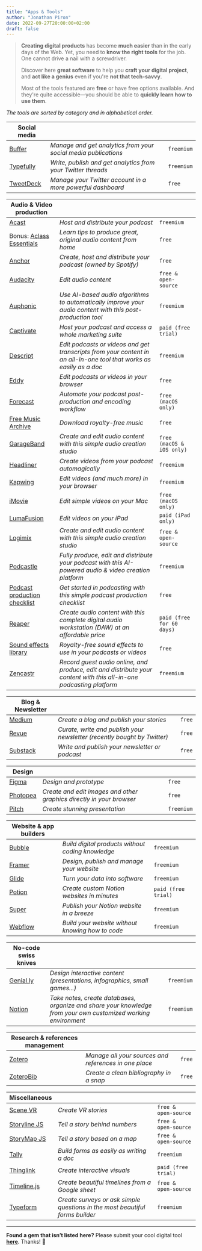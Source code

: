 ```yaml
---
title: "Apps & Tools"
author: "Jonathan Piron"
date: 2022-09-27T20:00:00+02:00
draft: false
---
```


> **Creating digital products** has become **much easier** than in the early days of the Web. Yet, you need to **know the right tools** for the job. One cannot drive a nail with a screwdriver.
> 
> Discover here **great software** to help you **craft your digital project**, and **act like a genius** even if you're **not that tech-savvy**.
>
> Most of the tools featured are **free** or have free options available. And they're quite accessible—you should be able to **quickly learn how to use them**.

_‌The tools are sorted by category and in alphabetical order._


| Social media |  |  |
|---|---|---|
| [Buffer](https://buffer.com/) | _Manage and get analytics from your social media publications_ | `freemium` |
| [Typefully](https://typefully.com/) | _Write, publish and get analytics from your Twitter threads_ | `freemium` |
| [TweetDeck](https://tweetdeck.twitter.com/) | _Manage your Twitter account in a more powerful dashboard_ | `free` |

| Audio & Video production | | |
|---|---|---|
| [Acast](https://acast.com/) | _Host and distribute your podcast_ | `freemium` |
| Bonus: [Aclass Essentials](https://www.aclass-essentials.com/) | _Learn tips to produce great, original audio content from home_ | `free` |
| [Anchor](https://anchor.fm/) | _Create, host and distribute your podcast (owned by Spotify)_ | `free` |
| [Audacity](https://www.audacityteam.org/) | _Edit audio content_ | `free & open-source` |
| [Auphonic](https://auphonic.com/) | _Use AI-based audio algorithms to automatically improve your audio content with this post-production tool_ | `freemium` |
| [Captivate](https://www.captivate.fm/) | _Host your podcast and access a whole marketing suite_ | `paid (free trial)` |
| [Descript](https://www.descript.com/) | _Edit podcasts or videos and get transcripts from your content in an all-in-one tool that works as easily as a doc_ | `freemium` |
| [Eddy](https://editeddy.com/) | _Edit podcasts or videos in your browser_ | `free` |
| [Forecast](https://overcast.fm/forecast) | _Automate your podcast post-production and encoding workflow_ | `free (macOS only)` |
| [Free Music Archive](https://freemusicarchive.org/) | _Download royalty-free music_ | `free` |
| [GarageBand](https://www.apple.com/mac/garageband/) | _Create and edit audio content with this simple audio creation studio_ | `free (macOS & iOS only)` |
| [Headliner](https://www.headliner.app/) | _Create videos from your podcast automagically_ | `freemium` |
| [Kapwing](https://www.kapwing.com/) | _Edit videos (and much more) in your browser_ | `freemium` |
| [iMovie](https://apps.apple.com/be/app/imovie/id408981434?l=fr&mt=12) | _Edit simple videos on your Mac_ | `free (macOS only)` |
| [LumaFusion](https://apps.apple.com/be/app/lumafusion/id1062022008?l=fr) | _Edit videos on your iPad_ | `paid (iPad only)` |
| [Logimix](https://ladigitale.dev/logimix/) | _Create and edit audio content with this simple audio creation studio_ | `free & open-source` |
| [Podcastle](https://podcastle.ai/) | _Fully produce, edit and distribute your podcast with this AI-powered audio & video creation platform_ | `freemium` |
| [Podcast production checklist](/podcast-production) | _Get started in podcasting with  this simple podcast production checklist_ | `free` |
| [Reaper](https://www.reaper.fm/) | _Create audio content with this complete digital audio workstation (DAW) at an affordable price_ | `paid (free for 60 days)` |
| [Sound effects library](/sound-effects) | _Royalty-free sound effects to use in your podcasts or videos_ | `free`|
| [Zencastr](https://zencastr.com/) | _Record guest audio online, and produce, edit and distribute your content with this all-in-one podcasting platform_ | `freemium` |


| Blog & Newsletter | | |
|---|---|---|
| [Medium](https://medium.com/) | _Create a blog and publish your stories_ | `free` |
| [Revue](https://getrevue.co/) | _Curate, write and publish your newsletter (recently bought by Twitter)_ | `free` |
| [Substack](https://substack.com/) | _Write and publish your newsletter or podcast_ | `free` |


| Design | | |
|---|---|---|
| [Figma](https://figma.com) | _Design and prototype_ | `free` |
| [Photopea](https://www.photopea.com/) | _Create and edit images and other graphics directly in your browser_ | `free` |
| [Pitch](https://pitch.com/) | _Create stunning presentation_ | `freemium` |


| Website & app builders | | |
|---|---|---|
| [Bubble](https://bubble.io/) | _Build digital products without coding knowledge_ | `freemium` |
| [Framer](https://www.framer.com/) | _Design, publish and manage your website_ | `freemium` |
| [Glide](https://www.glideapps.com/) | _Turn your data into software_ | `freemium` |
| [Potion](https://potion.so/) | _Create custom Notion websites in minutes_ | `paid (free trial)` |
| [Super](https://super.so) | _Publish your Notion website in a breeze_ | `freemium` |
| [Webflow](https://webflow.com/) | _Build your website without knowing how to code_ | `freemium` |


| No-code swiss knives | | |
|---|---|---|
| [Genial.ly](https://genial.ly) | _Design interactive content (presentations, infographics, small games...)_ | `freemium` |
| [Notion](https://notion.so) | _Take notes, create databases, organize and share your knowledge from your own customized working environment_ | `freemium` |


| Research & references management | | |
|---|---|---|
| [Zotero](https://www.zotero.org/) | _Manage all your sources and references in one place_ | `free` |
| [ZoteroBib](https://zbib.org/) | _Create a clean bibliography in a snap_ | `free` |


| Miscellaneous | | |
|---|---|---|
| [Scene VR](https://scene.knightlab.com/#overview) | _Create VR stories_ | `free & open-source` |
| [Storyline JS](http://storyline.knightlab.com/) | _Tell a story behind numbers_ | `free & open-source` |
| [StoryMap JS](https://storymap.knightlab.com/) | _Tell a story based on a map_ | `free & open-source` |
| [Tally](https://tally.so) | _Build forms as easily as writing a doc_ | `freemium` |
| [Thinglink](https://www.thinglink.com/) | _Create interactive visuals_ | `paid (free trial)` |
| [Timeline.js](https://timeline.knightlab.com/) | _Create beautiful timelines from a Google sheet_ | `free & open-source` |
| [Typeform](https://www.typeform.com/) | _Create surveys or ask simple questions in the most beautiful forms builder_ | `freemium` |


---

**Found a gem that isn’t listed here?** Please submit your cool digital tool **[here](https://tally.so#tally-open=w2jPeL&tally-layout=modal&tally-width=564&tally-align-left=1)**. Thanks! 🙏
